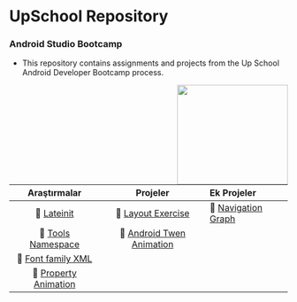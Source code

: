# UpSchool Repository
### Android Studio Bootcamp

- This repository contains assignments and projects from the Up School Android Developer Bootcamp process.
 <img align="right" width="200" height="180" src="https://media2.giphy.com/media/13HgwGsXF0aiGY/giphy.gif">


 |         Araştırmalar          |Projeler|          Ek Projeler         |
|:------------------------------------------------------------------------:|:---:|:-----|
| :bookmark_tabs: [Lateinit](https://github.com/senaecelik/UpSchool-Progress/tree/main/Ara%C5%9Ft%C4%B1rma%20%C3%96devleri#1)|:bookmark_tabs:  [Layout Exercise](https://github.com/senaecelik/UpSchool-Progress/tree/main/Projeler/Project%2001%20-%20Layout%20Exercise%20Project) |:bookmark_tabs:     [Navigation Graph](https://github.com/senaecelik/UpSchool-Progress/tree/main/Ek%20Projeler/NavigationGraph)
|:bookmark_tabs: [Tools Namespace](https://github.com/senaecelik/UpSchool-Progress/tree/main/Ara%C5%9Ft%C4%B1rma%20%C3%96devleri#2) |:bookmark_tabs:   [Android Twen Animation](https://github.com/senaecelik/UpSchool-Progress/tree/main/Projeler/Project%2002%20-%20Android%20Tween%20Animation%20Sample)   
|:bookmark_tabs: [Font family XML](https://github.com/senaecelik/UpSchool-Progress/tree/main/Ara%C5%9Ft%C4%B1rma%20%C3%96devleri#3)   
|:bookmark_tabs: [Property Animation](https://github.com/senaecelik/UpSchool-Progress/tree/main/Ara%C5%9Ft%C4%B1rma%20%C3%96devleri#4)   



